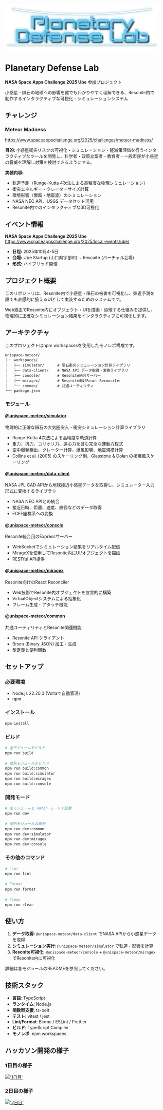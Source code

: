 ![logo](./assets/logo.png)

# Planetary Defense Lab

**NASA Space Apps Challenge 2025 Ube** 参加プロジェクト

小惑星・隕石の地球への影響を誰でもわかりやすく理解できる、Resonite内で動作するインタラクティブな可視化・シミュレーションシステム

## チャレンジ

### Meteor Madness

https://www.spaceappschallenge.org/2025/challenges/meteor-madness/

**目的:**
小惑星衝突リスクの可視化・シミュレーション・軽減策評価を行うインタラクティブなツールを開発し、科学者・政策立案者・教育者・一般市民が小惑星の脅威を理解し対策を検討できるようにする。

**実装内容:**
- 軌道予測（Runge-Kutta 4次法による高精度な物理シミュレーション）
- 衝突エネルギー・クレーターサイズ計算
- 環境影響（爆風・地震波）のシミュレーション
- NASA NEO API、USGS データセット活用
- Resonite内でのインタラクティブな3D可視化

## イベント情報

**NASA Space Apps Challenge 2025 Ube**
https://www.spaceappschallenge.org/2025/local-events/ube/

- **日程:** 2025年10月4-5日
- **会場:** Ube Startup (山口県宇部市) + Resonite (バーチャル会場)
- **形式:** ハイブリッド開催

## プロジェクト概要

このリポジトリは、Resonite内で小惑星・隕石の被害を可視化し、弾道予測を誰でも直感的に扱えるUIとして実装するためのシステムです。

Web経由でResonite内にオブジェクト・UIを描画・処理する仕組みを提供し、物理的に正確なシミュレーション結果をインタラクティブに可視化します。

## アーキテクチャ

このプロジェクトはnpm workspacesを使用したモノレポ構成です。

```
unispace-meteor/
├── workspaces/
│   ├── simulator/      # 隕石衝突シミュレーション計算ライブラリ
│   ├── data-client/    # NASA API データ取得・変換ライブラリ
│   ├── console/        # Resonite統合サーバー
│   ├── miragex/        # Resonite向けReact Reconciler
│   └── common/         # 共通ユーティリティ
└── package.json
```

### モジュール

#### [@unispace-meteor/simulator](./workspaces/simulator/README.md)

物理的に正確な隕石の大気圏突入・衝突シミュレーション計算ライブラリ

- Runge-Kutta 4次法による高精度な軌道計算
- 重力、抗力、コリオリ力、遠心力を含む完全な運動方程式
- 空中爆発検出、クレーター計算、爆風影響、地震規模計算
- Collins et al. (2005) のスケーリング則、Glasstone & Dolan の核爆風スケーリング

#### [@unispace-meteor/data-client](./workspaces/data-client/README.md)

NASA JPL CAD APIから地球接近小惑星データを取得し、シミュレーター入力形式に変換するライブラリ

- NASA NEO APIとの統合
- 接近日時、距離、速度、直径などのデータ取得
- ECEF座標系への変換

#### [@unispace-meteor/console](./workspaces/console/README.md)

Resonite統合用のExpressサーバー

- WebSocketでシミュレーション結果をリアルタイム配信
- MirageXを使用してResonite内にUI/オブジェクトを描画
- RESTful API提供

#### [@unispace-meteor/miragex](./workspaces/miragex/README.md)

Resonite向けのReact Reconciler

- Web技術でResonite内オブジェクトを宣言的に構築
- VirtualObjectシステムによる抽象化
- フレーム生成・アタッチ機能

#### @unispace-meteor/common

共通ユーティリティとResonite関連機能

- Resonite API クライアント
- Brson (Binary JSON) 加工・生成
- 型定義と便利関数

## セットアップ

### 必要環境

- Node.js 22.20.0 (Voltaで自動管理)
- npm

### インストール

```bash
npm install
```

### ビルド

```bash
# 全モジュールをビルド
npm run build

# 個別モジュールのビルド
npm run build:common
npm run build:simulator
npm run build:miragex
npm run build:console
```

### 開発モード

```bash
# 全モジュールを watch モードで起動
npm run dev

# 個別モジュールの開発
npm run dev:common
npm run dev:simulator
npm run dev:miragex
npm run dev:console
```

### その他のコマンド

```bash
# Lint
npm run lint

# Format
npm run format

# Clean
npm run clean
```

## 使い方

1. **データ取得**: `@unispace-meteor/data-client` でNASA APIから小惑星データを取得
2. **シミュレーション実行**: `@unispace-meteor/simulator` で軌道・影響を計算
3. **Resonite可視化**: `@unispace-meteor/console` + `@unispace-meteor/miragex` でResonite内に可視化

詳細は各モジュールのREADMEを参照してください。

## 技術スタック

- **言語**: TypeScript
- **ランタイム**: Node.js
- **関数型支援**: ts-belt
- **テスト**: vitest / jest
- **Lint/Format**: Biome / ESLint / Prettier
- **ビルド**: TypeScript Compiler
- **モノレポ**: npm workspaces

## ハッカソン開発の様子

### 1日目の様子
[!['1日目'](https://i.ytimg.com/vi/_qWxChR3BTY/hqdefault.jpg?v=68dd42e9&sqp=-oaymwEnCNACELwBSFryq4qpAxkIARUAAIhCGAHYAQHiAQoIGBACGAY4AUAB&rs=AOn4CLCvFUK-lgEZNe0oKagExcMe0prV3g)](https://www.youtube.com/watch?v=vrROEV2g5VA)
### 2日目の様子
[!['2日目'](https://i.ytimg.com/vi/_qWxChR3BTY/hqdefault.jpg?v=68dd42e9&sqp=-oaymwEnCNACELwBSFryq4qpAxkIARUAAIhCGAHYAQHiAQoIGBACGAY4AUAB&rs=AOn4CLCvFUK-lgEZNe0oKagExcMe0prV3g)](https://www.youtube.com/watch?v=_qWxChR3BTY)